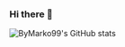 ### Hi there 👋
![ByMarko99's GitHub stats](https://github-readme-stats.vercel.app/api?username=ByMarko99&theme=dark&show_icons=true)
<!--
**ByMarko99/ByMarko99** is a ✨ _special_ ✨ repository because its `README.md` (this file) appears on your GitHub profile.

Here are some ideas to get you started:

- 🔭 I’m currently working on ...
- 🌱 I’m currently learning ...
- 👯 I’m looking to collaborate on ...
- 🤔 I’m looking for help with ...
- 💬 Ask me about ...
- 📫 How to reach me: ...
- 😄 Pronouns: ...
- ⚡ Fun fact: ...
-->
